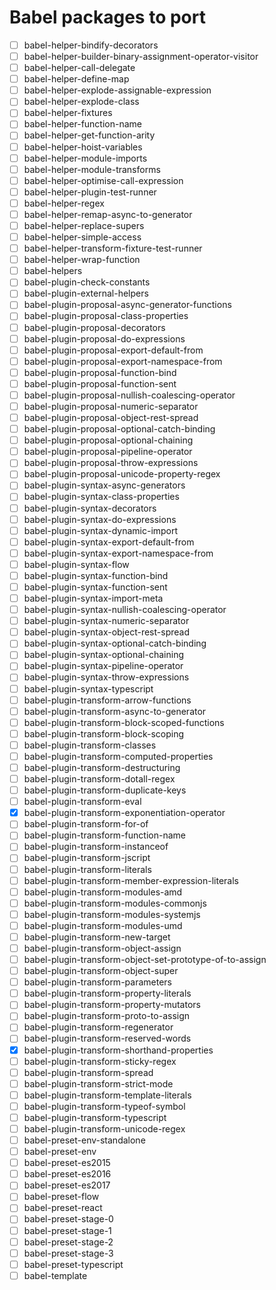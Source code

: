 # Babel packages to port

 - [ ] babel-helper-bindify-decorators
 - [ ] babel-helper-builder-binary-assignment-operator-visitor
 - [ ] babel-helper-call-delegate
 - [ ] babel-helper-define-map
 - [ ] babel-helper-explode-assignable-expression
 - [ ] babel-helper-explode-class
 - [ ] babel-helper-fixtures
 - [ ] babel-helper-function-name
 - [ ] babel-helper-get-function-arity
 - [ ] babel-helper-hoist-variables
 - [ ] babel-helper-module-imports
 - [ ] babel-helper-module-transforms
 - [ ] babel-helper-optimise-call-expression
 - [ ] babel-helper-plugin-test-runner
 - [ ] babel-helper-regex
 - [ ] babel-helper-remap-async-to-generator
 - [ ] babel-helper-replace-supers
 - [ ] babel-helper-simple-access
 - [ ] babel-helper-transform-fixture-test-runner
 - [ ] babel-helper-wrap-function
 - [ ] babel-helpers
 - [ ] babel-plugin-check-constants
 - [ ] babel-plugin-external-helpers
 - [ ] babel-plugin-proposal-async-generator-functions
 - [ ] babel-plugin-proposal-class-properties
 - [ ] babel-plugin-proposal-decorators
 - [ ] babel-plugin-proposal-do-expressions
 - [ ] babel-plugin-proposal-export-default-from
 - [ ] babel-plugin-proposal-export-namespace-from
 - [ ] babel-plugin-proposal-function-bind
 - [ ] babel-plugin-proposal-function-sent
 - [ ] babel-plugin-proposal-nullish-coalescing-operator
 - [ ] babel-plugin-proposal-numeric-separator
 - [ ] babel-plugin-proposal-object-rest-spread
 - [ ] babel-plugin-proposal-optional-catch-binding
 - [ ] babel-plugin-proposal-optional-chaining
 - [ ] babel-plugin-proposal-pipeline-operator
 - [ ] babel-plugin-proposal-throw-expressions
 - [ ] babel-plugin-proposal-unicode-property-regex
 - [ ] babel-plugin-syntax-async-generators
 - [ ] babel-plugin-syntax-class-properties
 - [ ] babel-plugin-syntax-decorators
 - [ ] babel-plugin-syntax-do-expressions
 - [ ] babel-plugin-syntax-dynamic-import
 - [ ] babel-plugin-syntax-export-default-from
 - [ ] babel-plugin-syntax-export-namespace-from
 - [ ] babel-plugin-syntax-flow
 - [ ] babel-plugin-syntax-function-bind
 - [ ] babel-plugin-syntax-function-sent
 - [ ] babel-plugin-syntax-import-meta
 - [ ] babel-plugin-syntax-nullish-coalescing-operator
 - [ ] babel-plugin-syntax-numeric-separator
 - [ ] babel-plugin-syntax-object-rest-spread
 - [ ] babel-plugin-syntax-optional-catch-binding
 - [ ] babel-plugin-syntax-optional-chaining
 - [ ] babel-plugin-syntax-pipeline-operator
 - [ ] babel-plugin-syntax-throw-expressions
 - [ ] babel-plugin-syntax-typescript
 - [ ] babel-plugin-transform-arrow-functions
 - [ ] babel-plugin-transform-async-to-generator
 - [ ] babel-plugin-transform-block-scoped-functions
 - [ ] babel-plugin-transform-block-scoping
 - [ ] babel-plugin-transform-classes
 - [ ] babel-plugin-transform-computed-properties
 - [ ] babel-plugin-transform-destructuring
 - [ ] babel-plugin-transform-dotall-regex
 - [ ] babel-plugin-transform-duplicate-keys
 - [ ] babel-plugin-transform-eval
 - [x] babel-plugin-transform-exponentiation-operator
 - [ ] babel-plugin-transform-for-of
 - [ ] babel-plugin-transform-function-name
 - [ ] babel-plugin-transform-instanceof
 - [ ] babel-plugin-transform-jscript
 - [ ] babel-plugin-transform-literals
 - [ ] babel-plugin-transform-member-expression-literals
 - [ ] babel-plugin-transform-modules-amd
 - [ ] babel-plugin-transform-modules-commonjs
 - [ ] babel-plugin-transform-modules-systemjs
 - [ ] babel-plugin-transform-modules-umd
 - [ ] babel-plugin-transform-new-target
 - [ ] babel-plugin-transform-object-assign
 - [ ] babel-plugin-transform-object-set-prototype-of-to-assign
 - [ ] babel-plugin-transform-object-super
 - [ ] babel-plugin-transform-parameters
 - [ ] babel-plugin-transform-property-literals
 - [ ] babel-plugin-transform-property-mutators
 - [ ] babel-plugin-transform-proto-to-assign
 - [ ] babel-plugin-transform-regenerator
 - [ ] babel-plugin-transform-reserved-words
 - [x] babel-plugin-transform-shorthand-properties
 - [ ] babel-plugin-transform-sticky-regex
 - [ ] babel-plugin-transform-spread
 - [ ] babel-plugin-transform-strict-mode
 - [ ] babel-plugin-transform-template-literals
 - [ ] babel-plugin-transform-typeof-symbol
 - [ ] babel-plugin-transform-typescript
 - [ ] babel-plugin-transform-unicode-regex
 - [ ] babel-preset-env-standalone
 - [ ] babel-preset-env
 - [ ] babel-preset-es2015
 - [ ] babel-preset-es2016
 - [ ] babel-preset-es2017
 - [ ] babel-preset-flow
 - [ ] babel-preset-react
 - [ ] babel-preset-stage-0
 - [ ] babel-preset-stage-1
 - [ ] babel-preset-stage-2
 - [ ] babel-preset-stage-3
 - [ ] babel-preset-typescript
 - [ ] babel-template
